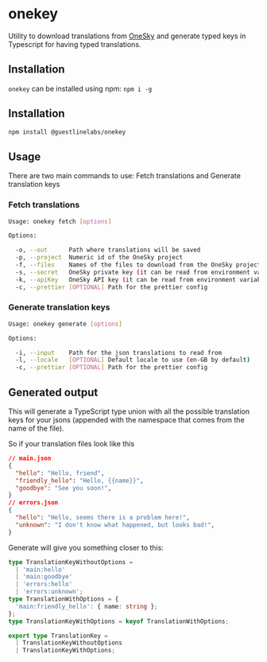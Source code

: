 # onekey

Utility to download translations from [OneSky](https://www.oneskyapp.com/) and generate typed keys in Typescript for having typed translations.

## Installation
`onekey` can be installed using npm:
`npm i -g`

## Installation

```bash
npm install @guestlinelabs/onekey
```

## Usage

There are two main commands to use: Fetch translations and Generate translation keys

### Fetch translations

```bash
Usage: onekey fetch [options]

Options:

  -o, --out      Path where translations will be saved
  -p, --project  Numeric id of the OneSky project
  -f, --files    Names of the files to download from the OneSky project separated by commas
  -s, --secret   OneSky private key (it can be read from environment variable ONESKY_SECRET)
  -k, --apiKey   OneSky API key (it can be read from environment variable ONESKY_API_KEY)
  -c, --prettier [OPTIONAL] Path for the prettier config
```

### Generate translation keys

```bash
Usage: onekey generate [options]

Options:

  -i, --input    Path for the json translations to read from
  -l, --locale   [OPTIONAL] Default locale to use (en-GB by default)
  -c, --prettier [OPTIONAL] Path for the prettier config
```

## Generated output

This will generate a TypeScript type union with all the possible translation keys for your jsons (appended with the namespace that comes from the name of the file).

So if your translation files look like this

```json
// main.json
{
  "hello": "Hello, friend",
  "friendly_hello": "Hello, {{name}}",
  "goodbye": "See you soon!",
}
// errors.json
{
  "hello": "Hello, seems there is a problem here!",
  "unknown": "I don't know what happened, but looks bad!",
}
```

Generate will give you something closer to this:

```typescript
type TranslationKeyWithoutOptions =
  | 'main:hello'
  | 'main:goodbye'
  | 'errors:hello'
  | 'errors:unknown';
type TranslationWithOptions = {
  'main:friendly_hello': { name: string };
};
type TranslationKeyWithOptions = keyof TranslationWithOptions;

export type TranslationKey =
  | TranslationKeyWithoutOptions
  | TranslationKeyWithOptions;
```
